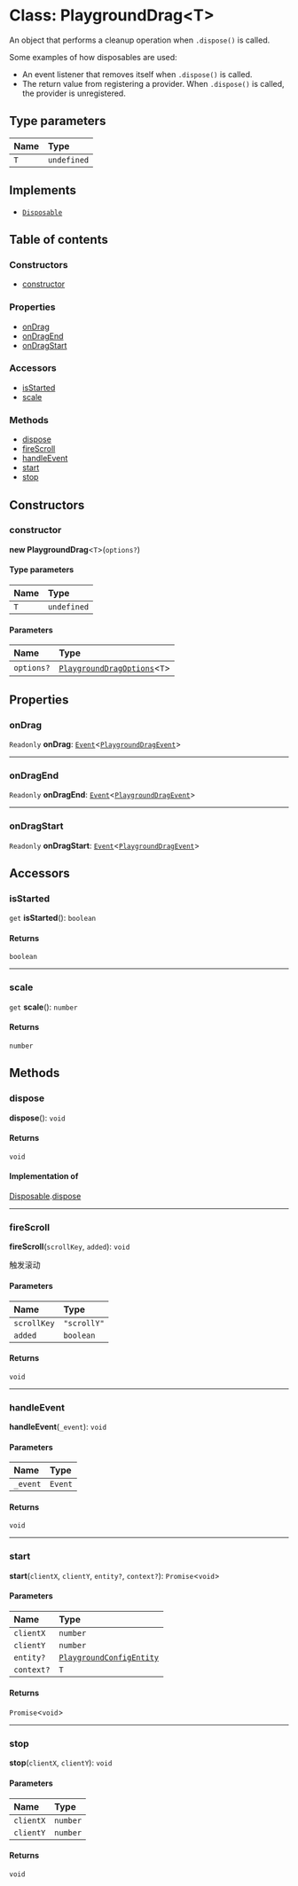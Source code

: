 # Class: PlaygroundDrag\<T>

An object that performs a cleanup operation when `.dispose()` is called.

Some examples of how disposables are used:

* An event listener that removes itself when `.dispose()` is called.
* The return value from registering a provider. When `.dispose()` is called, the provider is unregistered.

## Type parameters

| Name | Type |
| :------ | :------ |
| `T` | `undefined` |

## Implements

* [`Disposable`](/en/auto-docs/playground-react/interfaces/Disposable-1.md)

## Table of contents

### Constructors

* [constructor](/en/auto-docs/playground-react/classes/PlaygroundDrag-1.md#constructor)

### Properties

* [onDrag](/en/auto-docs/playground-react/classes/PlaygroundDrag-1.md#ondrag)
* [onDragEnd](/en/auto-docs/playground-react/classes/PlaygroundDrag-1.md#ondragend)
* [onDragStart](/en/auto-docs/playground-react/classes/PlaygroundDrag-1.md#ondragstart)

### Accessors

* [isStarted](/en/auto-docs/playground-react/classes/PlaygroundDrag-1.md#isstarted)
* [scale](/en/auto-docs/playground-react/classes/PlaygroundDrag-1.md#scale)

### Methods

* [dispose](/en/auto-docs/playground-react/classes/PlaygroundDrag-1.md#dispose)
* [fireScroll](/en/auto-docs/playground-react/classes/PlaygroundDrag-1.md#firescroll)
* [handleEvent](/en/auto-docs/playground-react/classes/PlaygroundDrag-1.md#handleevent)
* [start](/en/auto-docs/playground-react/classes/PlaygroundDrag-1.md#start)
* [stop](/en/auto-docs/playground-react/classes/PlaygroundDrag-1.md#stop)

## Constructors

### constructor

**new PlaygroundDrag**<`T`>(`options?`)

#### Type parameters

| Name | Type |
| :------ | :------ |
| `T` | `undefined` |

#### Parameters

| Name | Type |
| :------ | :------ |
| `options?` | [`PlaygroundDragOptions`](/en/auto-docs/playground-react/interfaces/PlaygroundDragOptions.md)<`T`> |

## Properties

### onDrag

`Readonly` **onDrag**: [`Event`](/en/auto-docs/playground-react/interfaces/Event-1.md)<[`PlaygroundDragEvent`](/en/auto-docs/playground-react/interfaces/PlaygroundDragEvent.md)>

***

### onDragEnd

`Readonly` **onDragEnd**: [`Event`](/en/auto-docs/playground-react/interfaces/Event-1.md)<[`PlaygroundDragEvent`](/en/auto-docs/playground-react/interfaces/PlaygroundDragEvent.md)>

***

### onDragStart

`Readonly` **onDragStart**: [`Event`](/en/auto-docs/playground-react/interfaces/Event-1.md)<[`PlaygroundDragEvent`](/en/auto-docs/playground-react/interfaces/PlaygroundDragEvent.md)>

## Accessors

### isStarted

`get` **isStarted**(): `boolean`

#### Returns

`boolean`

***

### scale

`get` **scale**(): `number`

#### Returns

`number`

## Methods

### dispose

**dispose**(): `void`

#### Returns

`void`

#### Implementation of

[Disposable](/en/auto-docs/playground-react/interfaces/Disposable-1.md).[dispose](/en/auto-docs/playground-react/interfaces/Disposable-1.md#dispose)

***

### fireScroll

**fireScroll**(`scrollKey`, `added`): `void`

触发滚动

#### Parameters

| Name | Type |
| :------ | :------ |
| `scrollKey` | `"scrollY"` | `"scrollX"` |
| `added` | `boolean` |

#### Returns

`void`

***

### handleEvent

**handleEvent**(`_event`): `void`

#### Parameters

| Name | Type |
| :------ | :------ |
| `_event` | `Event` |

#### Returns

`void`

***

### start

**start**(`clientX`, `clientY`, `entity?`, `context?`): `Promise`<`void`>

#### Parameters

| Name | Type |
| :------ | :------ |
| `clientX` | `number` |
| `clientY` | `number` |
| `entity?` | [`PlaygroundConfigEntity`](/en/auto-docs/playground-react/classes/PlaygroundConfigEntity.md) |
| `context?` | `T` |

#### Returns

`Promise`<`void`>

***

### stop

**stop**(`clientX`, `clientY`): `void`

#### Parameters

| Name | Type |
| :------ | :------ |
| `clientX` | `number` |
| `clientY` | `number` |

#### Returns

`void`
